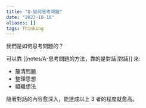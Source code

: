 ```yaml
---
title: "Q-如何思考問題"
date: "2022-10-16"
aliases: []
tags: Thinking
---
```


我們是如何思考問題的？

可以靠 [[notes/A-思考問題的方法，靠的是對話|對話]] 來: 
- 釐清問題
- 整理思想
- 組織想法

隨著對話的內容愈深入，能達成以上 3 者的程度就愈高。

